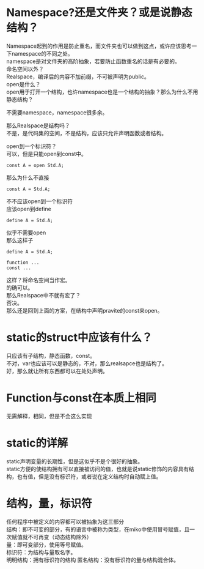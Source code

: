 # Namespace?还是文件夹？或是说静态结构？
Namespace起到的作用是防止重名，而文件夹也可以做到这点，或许应该思考一下namespace的不同之处。  
namespace是对文件夹的高阶抽象，若要防止函数重名的话是有必要的。  
命名空间以外？  
Realspace，编译后的内容不加前缀，不可被声明为public。  
open是什么？  
open用于打开一个结构，也许namespace也是一个结构的抽象？那么为什么不用静态结构？  

不需要namespace，namespace很多余。  

那么Realspace是结构吗？  
不是，是代码集的空间，不是结构，应该只允许声明函数或者结构。  

open到一个标识符？  
可以，但是只能open到const中。  
```
const A = open Std.A;
```
那么为什么不直接  
```
const A = Std.A;
```
不不应该open到一个标识符  
应该open到define  
```
define A = Std.A;
```
似乎不需要open  
那么这样子  
```
define A = Std.A;

function ...
const ...
```
这样？将命名空间当作宏。  
的确可以。  
那么Realspace中不就有宏了？  
否决。  
那么还是回到上面的方案，在结构中声明pravite的const来open。  

# static的struct中应该有什么？
只应该有子结构，静态函数，const。  
不对，var也应该可以是静态的，不对，那么realsapce也是结构了。  
好，那么就让所有东西都可以在处处声明。

# Function与const在本质上相同
无需解释，相同，但是不会这么实现

# static的详解
static声明变量的长期性，但是这似乎不是个很好的抽象。  
static方便的使结构拥有可以直接被访问的值，也就是说static修饰的内容具有结构，也有值，但是没有标识符，或者说在定义结构时自动赋上值。

# 结构，量，标识符
任何程序中被定义的内容都可以被抽象为这三部分  
结构：即不可变的部分，有的语言中被称为类型，在miko中使用冒号赋值，且一次赋值就不可再变（动态结构除外）  
量：即可变部分，使用等号赋值。  
标识符：为结构与量取名字。  
明明结构：拥有标识符的结构
匿名结构：没有标识符的量与结构混合体。  
